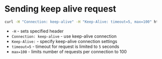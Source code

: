 # Sending keep alive request

```bash
curl -H "Connection: keep-alive" -H "Keep-Alive: timeout=5, max=100" https://example.org
```

- `-H` - sets specified header
- `Connection: keep-alive` - use keep-alive connection
- `Keep-Alive:` - specify keep-alive connection settings
- `timeout=5` - timeout for request is limited to `5` seconds
- `max=100` - limits number of requests per connection to 100


